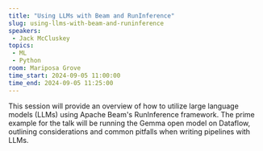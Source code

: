 ```yaml
---
title: "Using LLMs with Beam and RunInference"
slug: using-llms-with-beam-and-runinference
speakers:
 - Jack McCluskey
topics:
 - ML
 - Python
room: Mariposa Grove
time_start: 2024-09-05 11:00:00
time_end: 2024-09-05 11:25:00
---
```


This session will provide an overview of how to utilize large language models (LLMs) using Apache Beam's RunInference framework. The prime example for the talk will be running the Gemma open model on Dataflow, outlining considerations and common pitfalls when writing pipelines with LLMs.